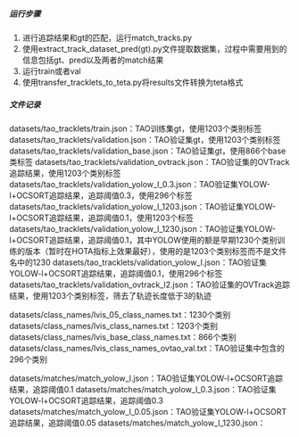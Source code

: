##### 运行步骤
1. 进行追踪结果和gt的匹配，运行match_tracks.py
2. 使用extract_track_dataset_pred(gt).py文件提取数据集，过程中需要用到的信息包括gt、pred以及两者的match结果
3. 运行train或者val
4. 使用transfer_tracklets_to_teta.py将results文件转换为teta格式

##### 文件记录
datasets/tao_tracklets/train.json：TAO训练集gt，使用1203个类别标签
datasets/tao_tracklets/validation.json：TAO验证集gt，使用1203个类别标签
datasets/tao_tracklets/validation_base.json：TAO验证集gt，使用866个base类标签
datasets/tao_tracklets/validation_ovtrack.json：TAO验证集的OVTrack追踪结果，使用1203个类别标签
datasets/tao_tracklets/validation_yolow_l_0.3.json：TAO验证集YOLOW-l+OCSORT追踪结果，追踪阈值0.3，使用296个标签
datasets/tao_tracklets/validation_yolow_l_1203.json：TAO验证集YOLOW-l+OCSORT追踪结果，追踪阈值0.1，使用1203个标签
datasets/tao_tracklets/validation_yolow_l_1230.json：TAO验证集YOLOW-l+OCSORT追踪结果，追踪阈值0.1，其中YOLOW使用的额是早期1230个类别训练的版本（暂时在HOTA指标上效果最好），使用的是1203个类别标签而不是文件名中的1230
datasets/tao_tracklets/validation_yolow_l.json：TAO验证集YOLOW-l+OCSORT追踪结果，追踪阈值0.1，使用296个标签
datasets/tao_tracklets/validation_ovtrack_l2.json：TAO验证集的OVTrack追踪结果，使用1203个类别标签，筛去了轨迹长度低于3的轨迹

datasets/class_names/lvis_05_class_names.txt：1230个类别
datasets/class_names/lvis_class_names.txt：1203个类别
datasets/class_names/lvis_base_class_names.txt：866个类别
datasets/class_names/lvis_class_names_ovtao_val.txt：TAO验证集中包含的296个类别

datasets/matches/match_yolow_l.json：TAO验证集YOLOW-l+OCSORT追踪结果，追踪阈值0.1
datasets/matches/match_yolow_l_0.3.json：TAO验证集YOLOW-l+OCSORT追踪结果，追踪阈值0.3
datasets/matches/match_yolow_l_0.05.json：TAO验证集YOLOW-l+OCSORT追踪结果，追踪阈值0.05
datasets/matches/match_yolow_l_1230.json：
